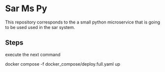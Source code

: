# Sar Ms Py

This repository corresponds to the a small python microservice that is going to be used used in the sar system.

## Steps

execute the next command 

docker compose -f docker_compose/deploy.full.yaml up

<br/>
